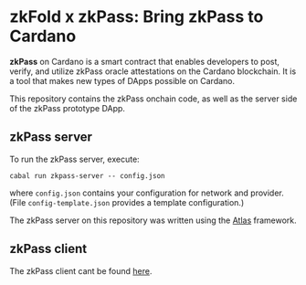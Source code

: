 # zkFold x zkPass: Bring zkPass to Cardano

**zkPass** on Cardano is a smart contract that enables developers to post, verify, and utilize zkPass oracle attestations on the Cardano blockchain. It is a tool that makes new types of DApps possible on Cardano.

This repository contains the zkPass onchain code, as well as the server side of the zkPass prototype DApp.

## zkPass server

To run the zkPass server, execute:
```shell
cabal run zkpass-server -- config.json
```
where `config.json` contains your configuration for network and provider.  (File `config-template.json` provides a template configuration.)

The zkPass server on this repository was written using the [Atlas](https://atlas-app.io) framework.

## zkPass client

The zkPass client cant be found [here](https://github.com/zkFold/zkpass-client).